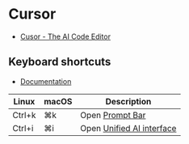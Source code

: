 # Cursor

* [Cusor - The AI Code Editor](https://www.cursor.com/)

## Keyboard shortcuts

* [Documentation](https://docs.cursor.com/kbd)

Linux|macOS|Description
---|---|---
Ctrl+k|⌘k|Open [Prompt Bar](https://docs.cursor.com/cmdk/overview)
Ctrl+i|⌘i|Open [Unified AI interface](https://docs.cursor.com/chat/overview)

